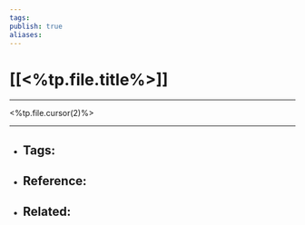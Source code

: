 ```yaml
---
tags: 
publish: true
aliases: 
---
```


# [[<%tp.file.title%>]]

---

<%tp.file.cursor(2)%>

---

- Tags: 
	- 
- Reference:
	- 
- Related:
	- 